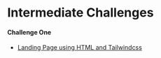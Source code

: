 # Intermediate Challenges

#### Challenge One
  - [Landing Page using HTML and Tailwindcss](https://www.frontendmentor.io/challenges/manage-landing-page-SLXqC6P5) 
